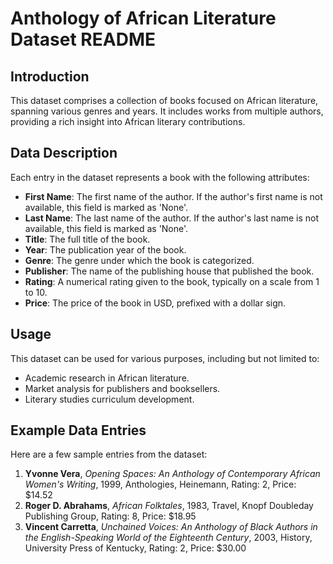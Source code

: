
# Anthology of African Literature Dataset README

## Introduction
This dataset comprises a collection of books focused on African literature, spanning various genres and years. It includes works from multiple authors, providing a rich insight into African literary contributions.

## Data Description
Each entry in the dataset represents a book with the following attributes:
- **First Name**: The first name of the author. If the author's first name is not available, this field is marked as 'None'.
- **Last Name**: The last name of the author. If the author's last name is not available, this field is marked as 'None'.
- **Title**: The full title of the book.
- **Year**: The publication year of the book.
- **Genre**: The genre under which the book is categorized.
- **Publisher**: The name of the publishing house that published the book.
- **Rating**: A numerical rating given to the book, typically on a scale from 1 to 10.
- **Price**: The price of the book in USD, prefixed with a dollar sign.

## Usage
This dataset can be used for various purposes, including but not limited to:
- Academic research in African literature.
- Market analysis for publishers and booksellers.
- Literary studies curriculum development.

## Example Data Entries
Here are a few sample entries from the dataset:

1. **Yvonne Vera**, *Opening Spaces: An Anthology of Contemporary African Women's Writing*, 1999, Anthologies, Heinemann, Rating: 2, Price: $14.52
2. **Roger D. Abrahams**, *African Folktales*, 1983, Travel, Knopf Doubleday Publishing Group, Rating: 8, Price: $18.95
3. **Vincent Carretta**, *Unchained Voices: An Anthology of Black Authors in the English-Speaking World of the Eighteenth Century*, 2003, History, University Press of Kentucky, Rating: 2, Price: $30.00

